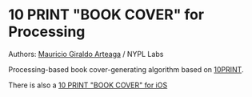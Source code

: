 10 PRINT "BOOK COVER" for Processing
=================

Authors: [Mauricio Giraldo Arteaga] / NYPL Labs

Processing-based book cover-generating algorithm based on [10PRINT](http://10print.org/).

There is also a [10 PRINT "BOOK COVER" for iOS]



[Mauricio Giraldo Arteaga]: https://twitter.com/mgiraldo
[10 PRINT "BOOK COVER" for iOS]: https://github.com/mgiraldo/tenprintcover-ios